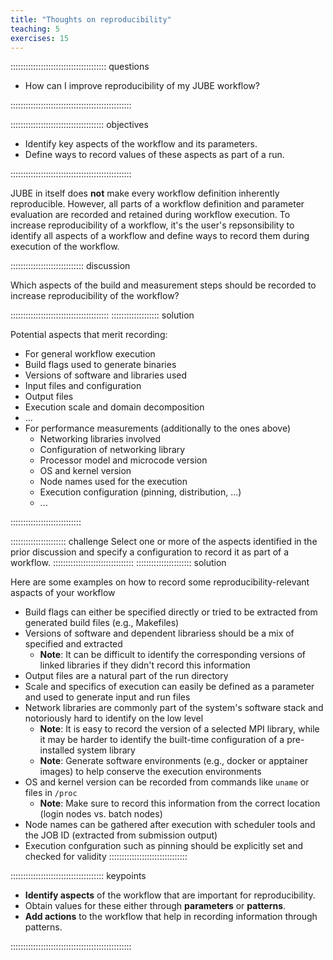 ```yaml
---
title: "Thoughts on reproducibility"
teaching: 5
exercises: 15
---
```



:::::::::::::::::::::::::::::::::::::: questions

- How can I improve reproducibility of my JUBE workflow?

::::::::::::::::::::::::::::::::::::::::::::::::

::::::::::::::::::::::::::::::::::::: objectives

- Identify key aspects of the workflow and its parameters.
- Define ways to record values of these aspects as part of a run.

::::::::::::::::::::::::::::::::::::::::::::::::

JUBE in itself does **not** make every workflow definition inherently reproducible.
However, all parts of a workflow definition and parameter evaluation are recorded and retained during workflow execution.
To increase reproducibility of a workflow, it's the user's repsonsibility to identify all aspects of a workflow and define ways to record them during execution of the workflow.

::::::::::::::::::::::::::::: discussion

Which aspects of the build and measurement steps should be recorded to increase reproducibility of the workflow?

:::::::::::::::::::::::::::::::::::::::
::::::::::::::::::: solution

Potential aspects that merit recording:

- For general workflow execution
 - Build flags used to generate binaries
 - Versions of software and libraries used
 - Input files and configuration
 - Output files
 - Execution scale and domain decomposition
 - ...
- For performance measurements (additionally to the ones above)
  - Networking libraries involved
  - Configuration of networking library
  - Processor model and microcode version
  - OS and kernel version
  - Node names used for the execution
  - Execution configuration (pinning, distribution, ...)
  - ...

::::::::::::::::::::::::::::

:::::::::::::::::::::: challenge
Select one or more of the aspects identified in the prior discussion and specify a configuration to record it as part of a workflow.
::::::::::::::::::::::::::::::::
:::::::::::::::::::::: solution

Here are some examples on how to record some reproducibility-relevant aspacts of your workflow

- Build flags can either be specified directly or tried to be extracted from generated build files (e.g., Makefiles)
- Versions of software and dependent librariess should be a mix of specified and extracted
  - **Note**: It can be difficult to identify the corresponding versions of linked libraries if they didn't record this information
- Output files are a natural part of the run directory
- Scale and specifics of execution can easily be defined as a parameter and used to generate input and run files
- Network libraries are commonly part of the system's software stack and notoriously hard to identify on the low level
  - **Note**: It is easy to record the version of a selected MPI library, while it may be harder to identify the built-time configuration of a pre-installed system library
  - **Note**: Generate software environments (e.g., docker or apptainer images) to help conserve the execution environments
- OS and kernel version can be recorded from commands like `uname` or files in `/proc`
  - **Note**: Make sure to record this information from the correct location (login nodes vs. batch nodes)
- Node names can be gathered after execution with scheduler tools and the JOB ID (extracted from submission output)
- Execution confguration such as pinning should be explicitly set and checked for validity
:::::::::::::::::::::::::::::::

::::::::::::::::::::::::::::::::::::: keypoints

- **Identify aspects** of the workflow that are important for reproducibility.
- Obtain values for these either through **parameters** or **patterns**.
- **Add actions** to the workflow that help in recording information through
  patterns.

::::::::::::::::::::::::::::::::::::::::::::::::




